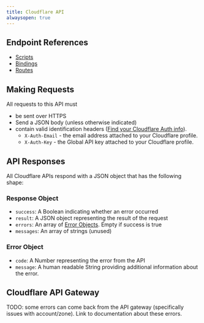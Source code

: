 ```yaml
---
title: Cloudflare API
alwaysopen: true
---
```


## Endpoint References

* [Scripts](./scripts)
* [Bindings](./bindings)
* [Routes](./routes)

## Making Requests

All requests to this API must

- be sent over HTTPS
- Send a JSON body (unless otherwise indicated)
- contain valid identification headers ([Find your Cloudflare Auth info](../how-to-find-your-cloudflare-api-keys)).
  - `X-Auth-Email` - the email address attached to your Cloudflare profile.
  - `X-Auth-Key` - the Global API key attached to your Cloudflare profile.

## API Responses

All Cloudflare APIs respond with a JSON object that has the following shape:

### Response Object

- `success`: A Boolean indicating whether an error occurred
- `result`: A JSON object representing the result of the request
- `errors`: An array of [Error Objects](../#error-object). Empty if success is true
- `messages`: An array of strings (unused)

### Error Object

- `code`: A Number representing the error from the API
- `message`: A human readable String providing additional information about the error.

## Cloudflare API Gateway

TODO: some errors can come back from the API gateway (specifically issues with account/zone). Link to documentation about these errors.

